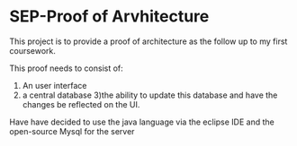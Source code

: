 # SEP-Proof of Arvhitecture

This project is to provide a proof of architecture as the follow up to my first coursework. 

This proof needs to consist of:
1) An user interface
2) a central database
3)the ability to update this database and have the changes be reflected on the UI.

Have have decided to use the java language via the eclipse IDE and the open-source Mysql for the server